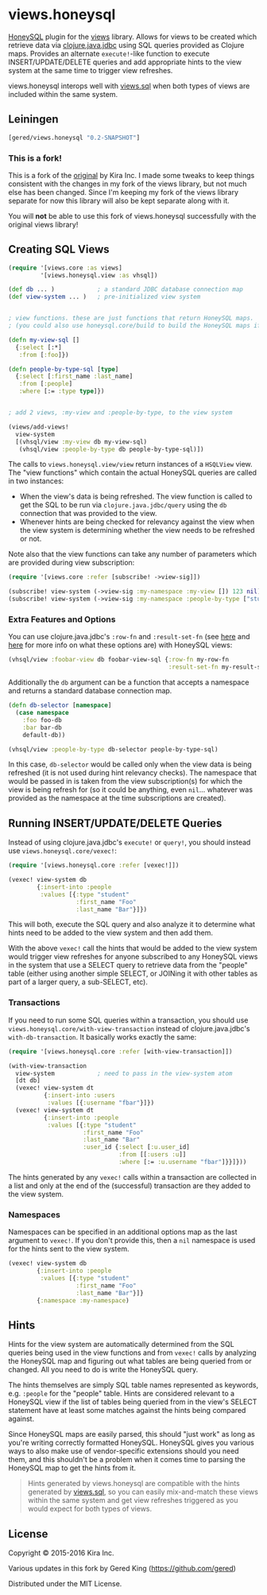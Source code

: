 # views.honeysql

[HoneySQL][1] plugin for the [views][2] library. Allows for views to be 
created which retrieve data via [clojure.java.jdbc][3] using SQL 
queries provided as Clojure maps. Provides an alternate `execute!`-like
function to execute INSERT/UPDATE/DELETE queries and add appropriate 
hints to the view system at the same time to trigger view refreshes.

[1]: https://github.com/jkk/honeysql
[2]: https://github.com/gered/views
[3]: https://github.com/clojure/java.jdbc

views.honeysql interops well with [views.sql][4] when both types of 
views are included within the same system.

[4]: https://github.com/gered/views.sql

## Leiningen

```clj
[gered/views.honeysql "0.2-SNAPSHOT"]
```

### This is a fork!
This is a fork of the [original][5] by Kira Inc. I made some tweaks
to keep things consistent with the changes in my fork of the views
library, but not much else has been changed. Since I'm keeping my fork
of the views library separate for now this library will also be kept 
separate along with it.

[5]: https://github.com/kirasystems/views-honeysql

You will **not** be able to use this fork of views.honeysql 
successfully with the original views library!


## Creating SQL Views

```clj
(require '[views.core :as views]
         '[views.honeysql.view :as vhsql])

(def db ... )            ; a standard JDBC database connection map
(def view-system ... )   ; pre-initialized view system


; view functions. these are just functions that return HoneySQL maps.
; (you could also use honeysql.core/build to build the HoneySQL maps if you wish)

(defn my-view-sql []
  {:select [:*]
   :from [:foo]})

(defn people-by-type-sql [type]
  {:select [:first_name :last_name]
   :from [:people]
   :where [:= :type type]})


; add 2 views, :my-view and :people-by-type, to the view system

(views/add-views!
  view-system
  [(vhsql/view :my-view db my-view-sql)
   (vhsql/view :people-by-type db people-by-type-sql)])
```

The calls to `views.honeysql.view/view` return instances of a 
`HSQLView` view. The "view functions" which contain the actual HoneySQL 
queries are called in two instances:

* When the view's data is being refreshed. The view function is called
to get the SQL to be run via `clojure.java.jdbc/query` using the `db`
connection that was provided to the view.
* Whenever hints are being checked for relevancy against the view when
the view system is determining whether the view needs to be refreshed
or not.

Note also that the view functions can take any number of parameters
which are provided during view subscription:

```clj
(require '[views.core :refer [subscribe! ->view-sig]])

(subscribe! view-system (->view-sig :my-namespace :my-view []) 123 nil)
(subscribe! view-system (->view-sig :my-namespace :people-by-type ["student"]) 123 nil)
```

### Extra Features and Options

You can use clojure.java.jdbc's `:row-fn` and `:result-set-fn` (see
[here][6] and [here][7] for more info on what these options are) with
HoneySQL views:

```clj
(vhsql/view :foobar-view db foobar-view-sql {:row-fn my-row-fn 
                                             :result-set-fn my-result-set-fn})
```

[6]: http://clojure-doc.org/articles/ecosystem/java_jdbc/using_sql.html#processing-each-row-lazily
[7]: http://clojure-doc.org/articles/ecosystem/java_jdbc/using_sql.html#processing-a-result-set-lazily

Additionally the `db` argument can be a function that accepts a
namespace and returns a standard database connection map.

```clj
(defn db-selector [namespace]
  (case namespace
    :foo foo-db
    :bar bar-db
    default-db))

(vhsql/view :people-by-type db-selector people-by-type-sql)
```

In this case, `db-selector` would be called only when the view data is
being refreshed (it is not used during hint relevancy checks). The
namespace that would be passed in is taken from the view
subscription(s) for which the view is being refresh for (so it could
be anything, even `nil`... whatever was provided as the namespace at
the time subscriptions are created).


## Running INSERT/UPDATE/DELETE Queries

Instead of using clojure.java.jdbc's `execute!` or `query!`, you
should instead use `views.honeysql.core/vexec!`:

```clj
(require '[views.honeysql.core :refer [vexec!]])

(vexec! view-system db
        {:insert-into :people
         :values [{:type "student"
                   :first_name "Foo"
                   :last_name "Bar"}]})
```

This will both, execute the SQL query and also analyze it to determine
what hints need to be added to the view system and then add them.

With the above `vexec!` call the hints that would be added to the view
system would trigger view refreshes for anyone subscribed to any 
HoneySQL views in the system that use a SELECT query to retrieve data 
from the "people" table (either using another simple SELECT, or JOINing
it with other tables as part of a larger query, a sub-SELECT, etc).

### Transactions

If you need to run some SQL queries within a transaction, you should
use `views.honeysql.core/with-view-transaction` instead of 
clojure.java.jdbc's `with-db-transaction`. It basically works exactly
the same:

```clj
(require '[views.honeysql.core :refer [with-view-transaction]])

(with-view-transaction
  view-system            ; need to pass in the view-system atom
  [dt db]
  (vexec! view-system dt
          {:insert-into :users
           :values [{:username "fbar"}]})
  (vexec! view-system dt
          {:insert-into :people
           :values [{:type "student"
                     :first_name "Foo"
                     :last_name "Bar"
                     :user_id {:select [:u.user_id]
                               :from [[:users :u]]
                               :where [:= :u.username "fbar"]}}]}))
```

The hints generated by any `vexec!` calls within a transaction are
collected in a list and only at the end of the (successful) transaction
are they added to the view system.

### Namespaces

Namespaces can be specified in an additional options map as the last
argument to `vexec!`. If you don't provide this, then a `nil` namespace
is used for the hints sent to the view system.

```clj
(vexec! view-system db
        {:insert-into :people
         :values [{:type "student"
                   :first_name "Foo"
                   :last_name "Bar"}]}
        {:namespace :my-namespace)
```


## Hints

Hints for the view system are automatically determined from the SQL
queries being used in the view functions and from `vexec!` calls by
analyzing the HoneySQL map and figuring out what tables are being 
queried from or changed. All you need to do is write the HoneySQL query.

The hints themselves are simply SQL table names represented as 
keywords, e.g. `:people` for the "people" table. Hints are considered
relevant to a HoneySQL view if the list of tables being queried from in
the view's SELECT statement have at least some matches against the
hints being compared against.

Since HoneySQL maps are easily parsed, this should "just work" as long
as you're writing correctly formatted HoneySQL. HoneySQL gives you
various ways to also make use of vendor-specific extensions should you
need them, and this shouldn't be a problem when it comes time to parsing
the HoneySQL map to get the hints from it.

> Hints generated by views.honeysql are compatible with the hints 
> generated by [views.sql][8], so you can easily mix-and-match these 
> views within the same system and get view refreshes triggered as you
> would expect for both types of views.

[8]: https://github.com/gered/views.sql


## License

Copyright © 2015-2016 Kira Inc.

Various updates in this fork by Gered King (https://github.com/gered)

Distributed under the MIT License.

